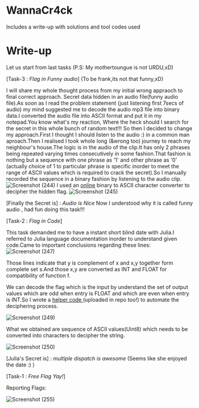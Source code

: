 # WannaCr4ck
Includes a write-up with solutions and tool codes used

# Write-up
Let us start from last tasks  (P.S: My mothertoungue is not URDU,xD)

[Task-3 : *Flag in Funny audio*] (To be frank,its not that funny,xD)

I will share my whole thought process from my initial wrong appraoch to final correct approach.
Secret data hidden in an audio file(funny audio file).As soon as I read the problem statement (just listening first 7secs of audio) my mind suggested me to decode the audio mp3 file into binary data.I converted the audio file into ASCII format and put it in my notepad.You know what's my reaction, Where the heck should I search for the secret in this whole bunch of random text!!!
So then I decided to change my approach.First I thought I should listen to the audio :) in a common man aproach.Then I realised I took whole long (&wrong too) journey to reach my neighbour's house.The logic is in the audio of the clip.It has only 2 phrases being repeated varying times consecutively in some fashion.That fashion is nothing but a sequence with one phrase as '1' and other phrase as '0' (actually choice of 1 to particular phrase is specific inorder to meet the range of ASCII values which is required to crack the secret).So I manually recorded the sequence in a binary fashion by listening to the audio clip.
![Screenshot (244)](https://user-images.githubusercontent.com/54037421/124306892-a4ae8980-db84-11eb-81d9-5f227137ca9a.png)
I used an <a href="https://www.binaryhexconverter.com/binary-to-ascii-text-converter">online</a> binary to ASCII character converter to decipher the hidden flag.
![Screenshot (245)](https://user-images.githubusercontent.com/54037421/124307664-c52b1380-db85-11eb-978b-4ae1d63d5c77.png)

[Finally the Secret is] : *Audio is Nice*
Now I understood why it is called funny audio , had fun doing this task!!!

[Task-2 : *Flag in Code*]

This task demanded me to have a instant short blind date with Julia.I referred to Julia language documentation inorder to understand given code.Came to important conclusions regarding these lines:
![Screenshot (247)](https://user-images.githubusercontent.com/54037421/124308335-ca3c9280-db86-11eb-979a-5b67238fbd7a.png)

Those lines indicate that y is complement of x and x,y together form complete set s.And those x,y are converted as INT and FLOAT for compatibility of function f.

We can decode the flag which is the input by understand the set of output values which are odd when entry is FLOAT and which are even when entry is INT.So I wrote a <a href=""> helper code <a> (uploaded in repo too!) to automate the deciphering process.
  
 ![Screenshot (249)](https://user-images.githubusercontent.com/54037421/124309532-7af76180-db88-11eb-829e-0a2730e07416.png)

  
What we obtained are sequence of ASCII values(Uint8) which needs to be converted into characters to decipher the string.
  
  ![Screenshot (250)](https://user-images.githubusercontent.com/54037421/124309299-2522b980-db88-11eb-8878-a8587d339e9b.png)

 [Julia's Secret is] : *multiple dispatch is awesome* (Seems like she enjoyed the date :) )
  
[Task-1 : *Free Flag Yay!*]
  
  Reporting Flags:
  
  ![Screenshot (255)](https://user-images.githubusercontent.com/54037421/124311800-ec84df00-db8b-11eb-9459-6a7203394744.png)

  
 

 

 

